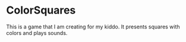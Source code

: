 # ColorSquares
This is a game that I am creating for my kiddo. It presents squares with colors and plays sounds.
